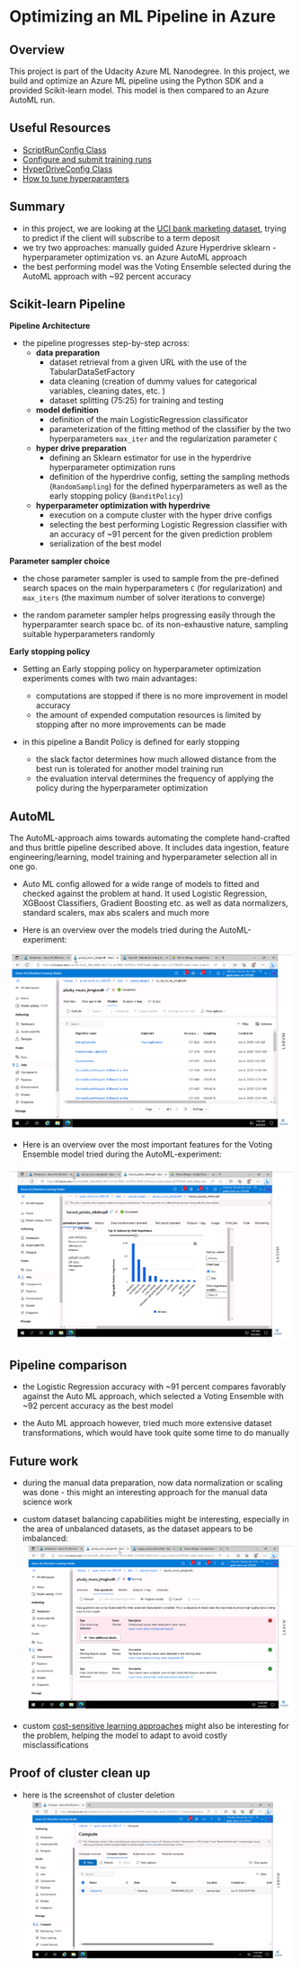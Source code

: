 # Optimizing an ML Pipeline in Azure

## Overview
This project is part of the Udacity Azure ML Nanodegree.
In this project, we build and optimize an Azure ML pipeline using the Python SDK and a provided Scikit-learn model.
This model is then compared to an Azure AutoML run.

## Useful Resources
- [ScriptRunConfig Class](https://docs.microsoft.com/en-us/python/api/azureml-core/azureml.core.scriptrunconfig?view=azure-ml-py)
- [Configure and submit training runs](https://docs.microsoft.com/en-us/azure/machine-learning/how-to-set-up-training-targets)
- [HyperDriveConfig Class](https://docs.microsoft.com/en-us/python/api/azureml-train-core/azureml.train.hyperdrive.hyperdriveconfig?view=azure-ml-py)
- [How to tune hyperparamters](https://docs.microsoft.com/en-us/azure/machine-learning/how-to-tune-hyperparameters)


## Summary
- in this project, we are looking at the [UCI bank marketing dataset](https://archive.ics.uci.edu/ml/datasets/bank+marketing), trying to predict if the client will subscribe to a term deposit
- we try two approaches: manually guided Azure Hyperdrive sklearn - hyperparameter optimization vs. an Azure AutoML approach
- the best performing model was the Voting Ensemble selected during the AutoML approach with ~92 percent accuracy

## Scikit-learn Pipeline

**Pipeline Architecture**

- the pipeline progresses step-by-step across:
    - **data preparation**
        - dataset retrieval from    a  given URL with the use of the TabularDataSetFactory
        - data cleaning (creation of dummy values for categorical variables, cleaning dates, etc. )
        - dataset splitting (75:25) for training and testing
    - **model definition**
        - definition of the main LogisticRegression classificator
        - parameterization of the fitting method of the classifier by the two hyperparameters `max_iter` and the regularization parameter `C`
    - **hyper drive preparation**
        - defining an Sklearn estimator for use in the hyperdrive hyperparameter optimization runs
        - definition of the hyperdrive config, setting the sampling methods (`RandomSampling`) for the defined hyperparameters as well as the early stopping policy (`BanditPolicy`)
    - **hyperparameter optimization with hyperdrive**
        - execution on a compute cluster with the hyper drive configs 
        - selecting the best performing Logistic Regression classifier with an accuracy of ~91 percent for the given prediction problem
        - serialization of the best model

**Parameter sampler choice**

- the chose parameter sampler is used to sample from the pre-defined search spaces on the main hyperparameters `C` (for regularization) and `max_iters` (the maximum number of solver iterations to converge)

- the random parameter sampler helps progressing easily through the hyperparamter search space bc. of its non-exhaustive nature, sampling suitable hyperparameters randomly

**Early stopping policy**

- Setting an Early stopping policy on hyperparameter optimization experiments comes with two main advantages: 
    - computations are stopped if there is no more improvement in model accuracy
    - the amount of expended computation resources is limited by stopping after no more improvements can be made 

- in this pipeline a Bandit Policy is defined for early stopping
    - the slack factor determines how much allowed distance from the best run is tolerated for another model training run
    - the evaluation interval determines the frequency of applying the policy during the hyperparameter optimization


## AutoML

The AutoML-approach aims towards automating the complete hand-crafted and thus brittle pipeline described above. It includes data ingestion, feature engineering/learning, model training and hyperparameter selection all in one go.

- Auto ML config allowed for a wide range of models to fitted and checked against the problem at hand. It used Logistic Regression, XGBoost Classifiers, Gradient Boosting  etc. as well as data normalizers, standard scalers, max abs scalers and much more

- Here is an overview over the models tried during the AutoML-experiment:

![AutoML models](assets\best_models.png)

- Here is an overview over the most important features for the Voting Ensemble model tried during the AutoML-experiment:

![Feature importance for best model](assets\feature_importance.png)

## Pipeline comparison

- the Logistic Regression accuracy with ~91 percent compares favorably against the Auto ML approach, which selected a Voting Ensemble with ~92 percent accuracy as the best model

- the Auto ML approach however, tried much more extensive dataset transformations, which would have took quite some time to do manually


## Future work
- during the manual data preparation, now data normalization or scaling was done - this might an interesting approach for the manual data science work

- custom dataset balancing capabilities might be interesting, especially in the area of unbalanced datasets, as the dataset appears to be imbalanced:
![imbalanced dataset](assets\imbalance.png)

- custom [cost-sensitive learning approaches](https://mlr.mlr-org.com/articles/tutorial/cost_sensitive_classif.html) might also be interesting for the problem, helping the model to adapt to avoid costly misclassifications

## Proof of cluster clean up
- here is the screenshot of cluster deletion
![screenshot_dealloc](/assets/proof_b.png)
